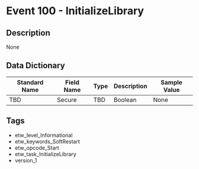 # Event 100 - InitializeLibrary

## Description
None

## Data Dictionary
|Standard Name|Field Name|Type|Description|Sample Value|
|---|---|---|---|---|
|TBD|Secure|TBD|Boolean|None|None|

## Tags
* etw_level_Informational
* etw_keywords_SoftRestart
* etw_opcode_Start
* etw_task_InitializeLibrary
* version_1